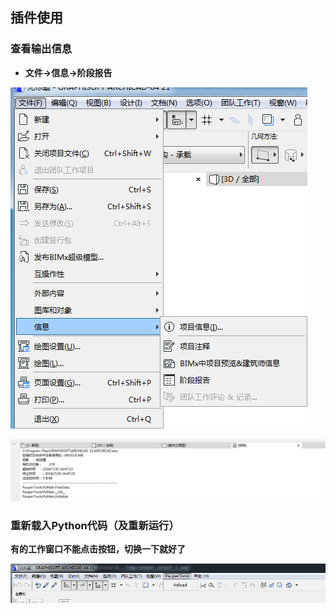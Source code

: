 ## 插件使用
### 查看输出信息

* **文件->信息->阶段报告**

![avatar](../Imgs/pauper_output.png)

![avatar](../Imgs/pauper_output_1.png)

### 重新载入Python代码（及重新运行）

**有的工作窗口不能点击按钮，切换一下就好了**

![avatar](../Imgs/pauper_reload.png)

